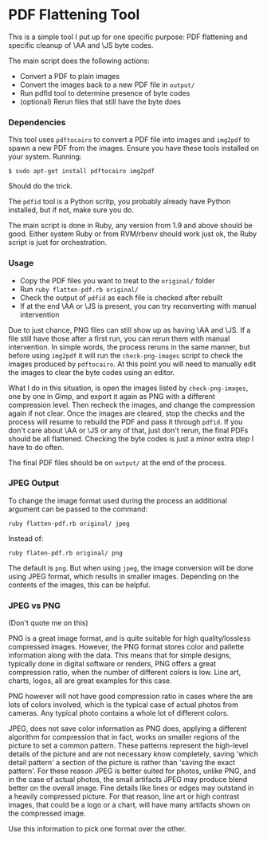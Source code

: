 PDF Flattening Tool
===================

This is a simple tool I put up for one specific purpose: PDF flattening and specific cleanup of \AA and \JS byte codes.

The main script does the following actions:

- Convert a PDF to plain images
- Convert the images back to a new PDF file in `output/`
- Run pdfid tool to determine presence of byte codes
- (optional) Rerun files that still have the byte does


### Dependencies

This tool uses `pdftocairo` to convert a PDF file into images and `img2pdf` to spawn a new PDF from the images. Ensure
you have these tools installed on your system. Running:

```
$ sudo apt-get install pdftocairo img2pdf
```

Should do the trick.

The `pdfid` tool is a Python scritp, you probably already have Python installed, but if not, make sure you do.

The main script is done in Ruby, any version from 1.9 and above should be good. Either system Ruby or from RVM/rbenv
should work just ok, the Ruby script is just for orchestration.


### Usage

- Copy the PDF files you want to treat to the `original/` folder
- Run `ruby flatten-pdf.rb original/`
- Check the output of `pdfid` as each file is checked after rebuilt
- If at the end \AA or \JS is present, you can try reconverting with manual intervention

Due to just chance, PNG files can still show up as having \AA and \JS. If a file still have those after a first
run, you can rerun them with manual intervention. In simple words, the process reruns in the same manner, but
before using `img2pdf` it will run the `check-png-images` script to check the images produced by `pdftocairo`.
At this point you will need to manually edit the images to clear the byte codes using an editor.

What I do in this situation, is open the images listed by `check-png-images`, one by one in Gimp, and export
it again as PNG with a different compression level. Then recheck the images, and change the compression again
if not clear. Once the images are cleared, stop the checks and the process will resume to rebuild the PDF and
pass it through `pdfid`. If you don't care about \AA or \JS or any of that, just don't rerun, the final PDFs
should be all flattened. Checking the byte codes is just a minor extra step I have to do often.

The final PDF files should be on `output/` at the end of the process.

### JPEG Output

To change the image format used during the process an additional argument can be passed to the command:

```
ruby flatten-pdf.rb original/ jpeg
```

Instead of:

```
ruby flaten-pdf.rb original/ png
```

The default is `png`. But when using `jpeg`, the image conversion will be done using JPEG format, which
results in smaller images. Depending on the contents of the images, this can be helpful.

### JPEG vs PNG

(Don't quote me on this)

PNG is a great image format, and is quite suitable for high quality/lossless compressed images. However,
the PNG format stores color and pallette information along with the data. This means that for simple designs,
typically done in digital software or renders, PNG offers a great compression ratio, when the number of different
colors is low. Line art, charts, logos, all are great examples for this case.

PNG however will not have good compression ratio in cases where the are lots of colors involved, which is the
typical case of actual photos from cameras. Any typical photo contains a whole lot of different colors.

JPEG, does not save color information as PNG does, applying a different algorithm for compression that in fact,
works on smaller regions of the picture to set a common pattern. These patterns represent the high-level
details of the picture and are not necessary know completely, saving 'which detail pattern' a section of the
picture is rather than 'saving the exact pattern'. For these reason JPEG is better suited for photos, unlike
PNG, and in the case of actual photos, the small artifacts JPEG may produce blend better on the overall image.
Fine details like lines or edges may outstand in a heavily compressed picture. For that reason, line art or
high contrast images, that could be a logo or a chart, will have many artifacts shown on the compressed image.

Use this information to pick one format over the other.